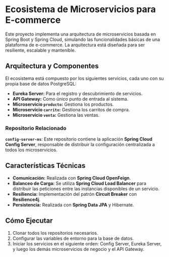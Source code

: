 # Ecosistema de Microservicios para E-commerce

Este proyecto implementa una arquitectura de microservicios basada en Spring Boot y Spring Cloud, simulando las funcionalidades básicas de una plataforma de e-commerce. La arquitectura está diseñada para ser resiliente, escalable y mantenible.

## Arquitectura y Componentes

El ecosistema está compuesto por los siguientes servicios, cada uno con su propia base de datos PostgreSQL:

*   **Eureka Server:** Para el registro y descubrimiento de servicios.
*   **API Gateway:** Como único punto de entrada al sistema.
*   **Microservicio `producto`:** Gestiona los productos.
*   **Microservicio `carrito`:** Gestiona los carritos de compra.
*   **Microservicio `venta`:** Gestiona las ventas.

### Repositorio Relacionado

**`config-server-ms`**: Este repositorio contiene la aplicación **Spring Cloud Config Server**, responsable de distribuir la configuración centralizada a todos los microservicios.

## Características Técnicas

*   **Comunicación:** Realizada con **Spring Cloud OpenFeign**.
*   **Balanceo de Carga:** Se utiliza **Spring Cloud Load Balancer** para distribuir las peticiones entre las instancias disponibles de un servicio.
*   **Resiliencia:** Implementación del patrón **Circuit Breaker** con **Resilience4j**.
*   **Persistencia:** Realizada con **Spring Data JPA** y Hibernate.

## Cómo Ejecutar

1.  Clonar todos los repositorios necesarios.
2.  Configurar las variables de entorno para la base de datos.
3.  Iniciar los servicios en el siguiente orden: Config Server, Eureka Server, y luego los demás microservicios de negocio y el API Gateway.

